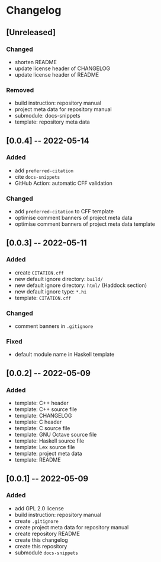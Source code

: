 <!---------------------- GNU General Public License 2.0 ------------------------
--                                                                            --
-- Copyright (C) 2022 Kevin Matthes                                           --
--                                                                            --
-- This program is free software; you can redistribute it and/or modify       --
-- it under the terms of the GNU General Public License as published by       --
-- the Free Software Foundation; either version 2 of the License, or          --
-- (at your option) any later version.                                        --
--                                                                            --
-- This program is distributed in the hope that it will be useful,            --
-- but WITHOUT ANY WARRANTY; without even the implied warranty of             --
-- MERCHANTABILITY or FITNESS FOR A PARTICULAR PURPOSE.  See the              --
-- GNU General Public License for more details.                               --
--                                                                            --
-- You should have received a copy of the GNU General Public License along    --
-- with this program; if not, write to the Free Software Foundation, Inc.,    --
-- 51 Franklin Street, Fifth Floor, Boston, MA 02110-1301 USA.                --
--                                                                            --
------------------------------------------------------------------------------->

<!------------------------------------------------------------------------------
--
--  AUTHOR      Kevin Matthes
--  BRIEF       The development history of this project.
--  COPYRIGHT   (C) 2022 Kevin Matthes.
--              This file is licensed GPL 2 as of June 1991.
--  DATE        2022
--  FILE        CHANGELOG.md
--  NOTE        See `LICENSE' for full license.
--              See `README.md' for project details.
--
------------------------------------------------------------------------------->

# Changelog

## [Unreleased]

### Changed

* shorten README
* update license header of CHANGELOG
* update license header of README

### Removed

* build instruction:  repository manual
* project meta data for repository manual
* submodule:  docs-snippets
* template:  repository meta data

## [0.0.4] -- 2022-05-14

### Added

* add `preferred-citation`
* cite `docs-snippets`
* GitHub Action:  automatic CFF validation

### Changed

* add `preferred-citation` to CFF template
* optimise comment banners of project meta data
* optimise comment banners of project meta data template

## [0.0.3] -- 2022-05-11

### Added

* create `CITATION.cff`
* new default ignore directory:  `build/`
* new default ignore directory:  `html/` (Haddock section)
* new default ignore type:  `*.hi`
* template:  `CITATION.cff`

### Changed

* comment banners in `.gitignore`

### Fixed

* default module name in Haskell template

## [0.0.2] -- 2022-05-09

### Added

* template:  C++ header
* template:  C++ source file
* template:  CHANGELOG
* template:  C header
* template:  C source file
* template:  GNU Octave source file
* template:  Haskell source file
* template:  Lex source file
* template:  project meta data
* template:  README

## [0.0.1] -- 2022-05-09

### Added

* add GPL 2.0 license
* build instruction:  repository manual
* create `.gitignore`
* create project meta data for repository manual
* create repository README
* create this changelog
* create this repository
* submodule `docs-snippets`

<!----------------------------------------------------------------------------->
